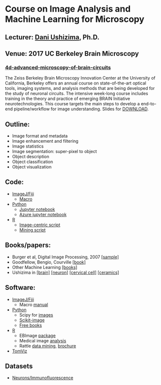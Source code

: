 # Course on Image Analysis and Machine Learning for Microscopy
## Lecturer: [Dani Ushizima](http://vis.lbl.gov/~daniela), Ph.D.
## Venue: 2017 UC Berkeley Brain Microscopy
### [4d-advanced-microscopy-of-brain-circuits](http://neuroscience.berkeley.edu/courses/brainmic-course-4d-advanced-microscopy-of-brain-circuits/)
The Zeiss Berkeley Brain Microscopy Innovation Center at the University of California, Berkeley offers an annual course on state-of-the-art optical tools, imaging systems, and analysis methods that are being developed for the study of neuronal circuits. The intensive week-long course includes training in the theory and practice of emerging BRAIN Initiative neurotechnologies. This course targets the main steps to develop a end-to-end pipeline/workflow for image understanding. Slides for [DOWNLOAD](http://vis.lbl.gov/~daniela).

## Outline:
- Image format and metadata
- Image enhancement and filtering
- Image statistics
- Image segmentation: super-pixel to object
- Object description
- Object classification
- Object visualization

## Code:
- [ImageJ/Fiji](https://fiji.sc/)
    - [Macro]()
- [Python](https://www.continuum.io/downloads)
    - [Jupyter notebook]()
    - [Azure jupyter notebook](https://notebooks.azure.com/n/R5nUKZBSgU0/notebooks/ZeissMicroscopyCenter2017_DaniUshizima_lecture.ipynb)
- [R](http://cran.r-project.org/)
    - [Image-centric script]()
    - [Mining script]()    

## Books/papers:
- Burger et al, Digital Image Processing, 2007 [[sample]](https://imagingbook.files.wordpress.com/2013/06/burgerburgeen20071104_ijreference_letter.pdf)
- Goodfellow, Bengio, Courville [[book]](https://github.com/HFTrader/DeepLearningBook)
- Other Machine Learning [[books]](http://www.datasciencecentral.com/profiles/blogs/10-free-machine-learning-books)
- Ushizima in [[brain]](http://www.cv-foundation.org//openaccess/content_cvpr_2016_workshops/w15/papers/Alegro_Multimodal_Whole_Brain_CVPR_2016_paper.pdf) [[neuron]](http://www.sciencedirect.com/science/journal/01650270/282) [[cervical cell]](https://www.ncbi.nlm.nih.gov/pubmed/26800556) [[ceramics]](https://www.researchgate.net/profile/Robert_Ritchie/publication/308042053_IDEAL_Images_Across_Domains_Experiments_Algorithms_and_Learning/links/57da247a08ae601b39b16ac5/IDEAL-Images-Across-Domains-Experiments-Algorithms-and-Learning.pdf?origin=publication_detail)

## Software:
- [ImageJ/Fiji](https://fiji.sc/)
    - Macro [manual](https://imagej.nih.gov/ij/docs/macro_reference_guide.pdf)
- [Python](https://www.continuum.io/downloads)
    - Scipy for [images](http://www.scipy-lectures.org/advanced/image_processing/index.html)
    - [Scikit-image](http://scikit-image.org/)
    - [Free books](http://pythonbooks.revolunet.com/)
- [R](http://cran.r-project.org/)
    - EBImage [package](http://www.bioconductor.org/packages/release/bioc/html/EBImage.html)
    - Medical image [analysis](https://cran.r-project.org/web/views/MedicalImaging.html)
    - Rattle [data mining](http://rattle.togaware.com/), [brochure](http://rattle.togaware.com/RattleBrochure.pdf)  
- [TomViz](http://www.tomviz.org/)

## Datasets
- [Neurons/Immunofluorescence](https://drive.google.com/open?id=0B_TLOw35QkMcd0ktSDdXSmhwS2s)
